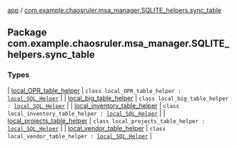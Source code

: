 [app](../index.md) / [com.example.chaosruler.msa_manager.SQLITE_helpers.sync_table](.)

## Package com.example.chaosruler.msa_manager.SQLITE_helpers.sync_table

### Types

| [local_OPR_table_helper](local_-o-p-r_table_helper/index.md) | `class local_OPR_table_helper : `[`local_SQL_Helper`](../com.example.chaosruler.msa_manager.abstraction_classes/local_-s-q-l_-helper/index.md) |
| [local_big_table_helper](local_big_table_helper/index.md) | `class local_big_table_helper : `[`local_SQL_Helper`](../com.example.chaosruler.msa_manager.abstraction_classes/local_-s-q-l_-helper/index.md) |
| [local_inventory_table_helper](local_inventory_table_helper/index.md) | `class local_inventory_table_helper : `[`local_SQL_Helper`](../com.example.chaosruler.msa_manager.abstraction_classes/local_-s-q-l_-helper/index.md) |
| [local_projects_table_helper](local_projects_table_helper/index.md) | `class local_projects_table_helper : `[`local_SQL_Helper`](../com.example.chaosruler.msa_manager.abstraction_classes/local_-s-q-l_-helper/index.md) |
| [local_vendor_table_helper](local_vendor_table_helper/index.md) | `class local_vendor_table_helper : `[`local_SQL_Helper`](../com.example.chaosruler.msa_manager.abstraction_classes/local_-s-q-l_-helper/index.md) |

